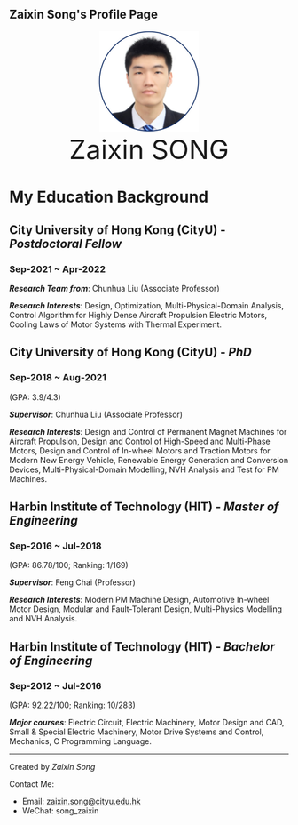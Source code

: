 ## Zaixin Song's Profile Page

<div align=center><img src="https://github.com/songzaixin/cv/raw/zxs-patch-cv/image/icon1.jpg" alt="image-icon1" style="zoom:25%;" /></div>

<center><font size=12> Zaixin SONG </font></center>

# My Education Background

## City University of Hong Kong (CityU) - *Postdoctoral Fellow*

### Sep-2021 ~ Apr-2022

***Research Team from***: Chunhua Liu (Associate Professor)

***Research Interests***: Design, Optimization, Multi-Physical-Domain Analysis, Control Algorithm for Highly Dense Aircraft Propulsion Electric Motors, Cooling Laws of Motor Systems with Thermal Experiment. 

## City University of Hong Kong (CityU) - *PhD*

### Sep-2018 ~ Aug-2021

(GPA: 3.9/4.3) 

***Supervisor***: Chunhua Liu (Associate Professor)

***Research Interests***: Design and Control of Permanent Magnet Machines for Aircraft Propulsion, Design and Control of High-Speed and Multi-Phase Motors, Design and Control of In-wheel Motors and Traction Motors for Modern New Energy Vehicle, Renewable Energy Generation and Conversion Devices, Multi-Physical-Domain Modelling, NVH Analysis and Test for PM Machines.

## Harbin Institute of Technology (HIT) - *Master of Engineering*

### Sep-2016 ~ Jul-2018

(GPA: 86.78/100; Ranking: 1/169) 

***Supervisor***: Feng Chai (Professor)

***Research Interests***: Modern PM Machine Design, Automotive In-wheel Motor Design, Modular and Fault-Tolerant Design, Multi-Physics Modelling and NVH Analysis.

## Harbin Institute of Technology (HIT) - *Bachelor of Engineering*

### Sep-2012 ~ Jul-2016

(GPA: 92.22/100; Ranking: 10/283)

***Major courses***: Electric Circuit, Electric Machinery, Motor Design and CAD, Small & Special Electric Machinery, Motor Drive Systems and Control, Mechanics, C Programming Language. 

---

Created by *Zaixin Song*

Contact Me: 
* Email: zaixin.song@cityu.edu.hk
* WeChat: song_zaixin

